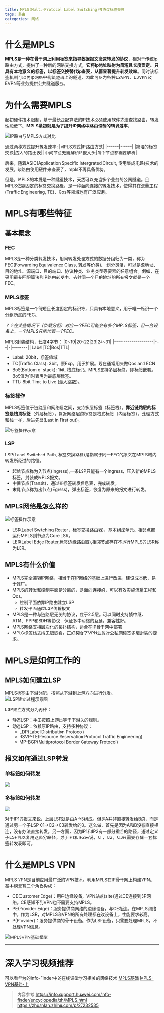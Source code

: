 ```yaml
---
title: MPLS(Multi-Protocol Label Switching)多协议标签交换
tags: 路由
categories: 网络
---
```


# 什么是MPLS
**MPLS是一种在骨干网上利用标签来指导数据报文高速转发的协议**，相对于传统ip路由方式，提供了一种新的网络交换方式，**它将ip地址映射为简短且长度固定、只具有本地意义的标签，以标签交换替代ip查表，从而显著提升转发效率**。同时该标签机制可以再ip网络中构筑逻辑上的隧道，因此可以为各种L2VPN、L3VPN及EVPN等业务提供公共隧道服务。
<!--more-->
# 为什么需要MPLS
起初硬件技术限制，基于最长匹配算法的IP技术必须使用软件方法查找路由，转发性能低下。**MPLS最初就是为了提升IP网络中路由设备的转发速率**。

![](../../image/network/mpls/mplsVSip.png 'IP路由与MPLS方式对比')


通过两种方式提升转发速率:
|MPLS方式|IP路由方式|
|------|------|
|简洁的标签交换|庞大的路由表|
|中间节点无需解析IP报文头|每个节点都需要解析|

后来，随着ASIC(Application Specific Intergrated Circuit, 专用集成电路)技术的发展，ip路由使用硬件来查表了，mpls不再具备优势。

但是，MPLS的本质是一种隧道技术，天然可以充当多个业务的公网隧道。且MPLS依靠固定的标签交换路径，是一种面向连接的转发技术，使得其在流量工程(Traffic Engineering, TE)、Qos等领域也有广泛应用。

# MPLS有哪些特征
## 基本概念
### FEC
MPLS是一种分类转发技术，相同转发处理方式的数据分组归为一类，称为FEC(Forwarding Equivalence Class, 转发等价类)。
划分灵活，可以是源地址、目的地址、源端口、目的端口、协议种类、业务类型等要素的任意组合。例如，在采用最长匹配算法的IP路由转发中，去往同一个目的地址的所有报文就是一个FEC。

### MPLS标签
MPLS标签是一个简短且长度固定的标识符，只具有本地意义，用于唯一标识一个分组所属的FEC。

*？？在某些情况下（负载分担）对应一个FEC可能会有多个MPLS标签，但一台设备上，一个MPLS只能代表一个FEC。*

MPLS封装结构，长度4字节：
|0~19|20~22|23|24~31|
|--------------------|---|-|--------|
|Label|TC|Bos|TTL|

- Label: 20bit，标签值域
- TC(Traffic Class): 3bit，原Exp，用于扩展。现在通常用来做Qos and ECN
- BoS(Bottom of stack): 1bit, 栈底标识。MPLS支持多层标签，即标签嵌套。BoS值为1时表明为最底层标签。
- TTL: 8bit Time to Live (最大跳数)。


### 标签操作
MPLS标签位于链路层和网络层之间，支持多层标签（标签栈），**靠近链路层的标签是栈顶标签**（外层标签），靠近网络层的标签是栈底标签（内层标签），处理方式和栈一样，后进先出(Last in First out)。

![标签操作示意](../../image/network/mpls/LabelOperate.png)


### LSP
LSP(Label Switched Path, 标签交换路径)是指属于同一FEC的报文在MPLS域内转发所经过的路径。
- 起始节点称为入节点(Ingress),一条LSP只能有一个Ingress，压入新的MPLS标签，封装成MPLS报文。
- 中间节点(Transit)，通过查标签转发信息表，完成转发。
- 末尾节点称为出节点(Egress)，弹出标签，恢复为原来的报文进行转发。

## MPLS网络是怎么样的
![标签操作示意](../../image/network/mpls/MPLSNetWorkStruct.png)

- LSR(Label Switching Router，标签交换路由器)，基本组成单元。相邻点都运行MPLS则节点为Core LSR。
- LER(Label Edge Router,标签边缘路由器),相邻节点存在不运行MPLS的LSR称为LER。

## MPLS有什么价值
- MPLS完全兼容IP网络，相当于在IP网络的基础上进行改进，建设成本低，易于推广。
- MPLS的转发和控制平面是分离的，是面向连接的，可以有效实施流量工程和Qos。
  - 控制平面依靠IP路由建立LSP
  - 转发平面通过LSP传输报文
- MPLS是一种与链路层无关的协议，位于2.5层。可以同时支持帧中继、ATM、PPP和SDH等协议，保证多中网络的互通，兼容性好。
- MPLS网络支持层次化的拓扑结构，适合在IP骨干网中部署
- MPLS标签栈支持无限嵌套，正好契合了VPN业务对公私网标签多层封装的要求。

# MPLS是如何工作的
## MPLS如何建立LSP
MPLS标签由下游分配，按照从下游到上游方向进行分发。
![LSP建立过程示意图](../../image/network/mpls/labelSwitchPathDistribution.png)

LSP建立方式分为两种：
- 静态LSP：手工按照上游出等于下游入的规则。
- 动态LSP：依赖原IP路由，支持多种协议：
  - LDP(Label Distribution Protocol)
  - RSVP-TE(Resource Reservation Protocol Traffic Engineering)
  - MP-BGP(Multiprotocol Border Gateway Protocol)
  
## 报文如何通过LSP转发
### 单标签如何转发
![](../../image/network/mpls/singleLable.png)


### 多标签如何转发
![](../../image/network/mpls/multipleLabel.png)

对于IP1的报文来说，上层LSP就是由A->B组成。但是A并非直接转发给B的，而是通过另一个子LSP C1->C2->C3转发给的B。这么做，首先是因为A和B没有直接相连，没有办法直接转发。另一方面，因为IP1和IP2有一部分重合的路径，通过定义子LSP可以复用这部分路径。对于IP1和IP2来说，C1，C2，C3只需要存储一套标签转发表即可。


# 什么是MPLS VPN
MPLS VPN是目前应用最广泛的VPN技术。利用MPLS在IP骨干网上构建VPN。
基本模型有三个角色构成：
- CE(Customer Edge)：用户边缘设备，VPN站点(site)通过CE连接到SP网络。CE感知不到VPN也不需要支持MPLS。
- PE(Provider Edge)：服务提供商网络的边缘设备，与CE相连。在MPLS网络中，作为LSR，对MPLS和VPN的所有处理都在改设备上，性能要求较高。
- P(Provider)：服务提供商的骨干设备。作为LSR设备，只需要处理MPLS，不处理VPN信息。

![MPLSVPN基础模型](../../image/network/mpls/MPLSVPNmodel.png)


---

# 深入学习视频推荐
可以看华为的info-Finder中的在线课堂学习相关的网络技术
[MPLS基础](https://download.huawei.com/edownload/e/download.do?actionFlag=download&nid=EDOC1100106398&partNo=6001&mid=SUPE_DOC)
[MPLS-VPN基础-上](https://download.huawei.com/edownload/e/download.do?actionFlag=download&nid=EDOC1100270126&partNo=6001&mid=SUPE_DOC)



>内容参考
>https://info.support.huawei.com/info-finder/encyclopedia/zh/MPLS.html
>https://zhuanlan.zhihu.com/p/27232535




